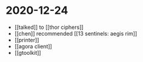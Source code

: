 # 2020-12-24

- [[talked]] to [[thor ciphers]]
- [[chen]] recommended [[13 sentinels: aegis rim]]
- [[printer]]
- [[agora client]]
- [[gtoolkit]]